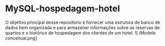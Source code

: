 # MySQL-hospedagem-hotel
O objetivo principal desse repositório é fornecer uma estrutura de banco de dados bem organizada e para armazenar informações sobre as reservas de quartos e o histórico de hospedagem dos clientes de um hotel. 
![./Modelo conceitual.png]

